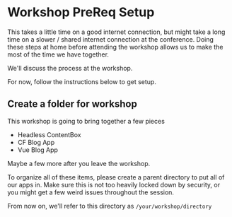 # Workshop PreReq Setup

This takes a little time on a good internet connection, but might take a long time on a slower / shared internet connection at the conference. Doing these steps at home before attending the workshop allows us to make the most of the time we have together.

We'll discuss the process at the workshop.

For now, follow the instructions below to get setup.

## Create a folder for workshop

This workshop is going to bring together a few pieces

- Headless ContentBox
- CF Blog App 
- Vue Blog App 

Maybe a few more after you leave the workshop.

To organize all of these items, please create a parent directory to put all of our apps in. Make sure this is not too heavily locked down by security, or you might get a few weird issues throughout the session.

From now on, we'll refer to this directory as `/your/workshop/directory`